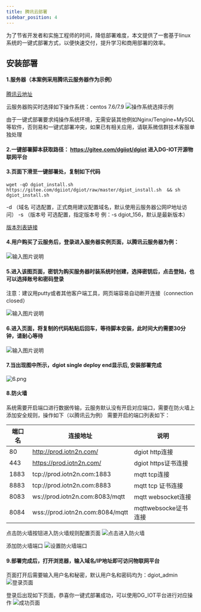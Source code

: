 ```yaml
---
title: 腾讯云部署
sidebar_position: 4
---
```


为了节省开发者和实施工程师的时间，降低部署难度，本文提供了一套基于linux系统的一键式部署方式，以便快速交付，提升学习和商用部署的效率。
## 安装部署

#### 1.服务器（本案例采用腾讯云服务器作为示例）
[腾讯云地址](https://cloud.tencent.com/)

云服务器购买时选择如下操作系统：centos 7.6/7.9
![操作系统选择示例](https://images.gitee.com/uploads/images/2022/0108/150329_91e4f151_10296448.png "屏幕截图.png")

由于一键式部署要求纯操作系统环境，无需安装其他例如Nginx/Tengine+MySQL等软件，否则易和一键式部署冲突，如果已有相关应用，请联系微信群技术客服单独处理

#### 2.一键部署脚本获取路径： https://gitee.com/dgiiot/dgiot 进入DG-IOT开源物联网平台

#### 3.页面下滑至一键部署处，复制如下代码
```
wget -qO dgiot_install.sh https://gitee.com/dgiiot/dgiot/raw/master/dgiot_install.sh  && sh dgiot_install.sh
```
-d （域名  可选配置，正式商用建议配置域名，默认使用云服务器公网IP地址访问）
-s （版本号 可选配置，指定版本号 例：-s dgiot_156，默认是最新版本）

[版本列表链接](https://gitee.com/dgiiot/dgiot/wikis/%E4%B8%80%E9%94%AE%E9%83%A8%E7%BD%B2/%E7%89%88%E6%9C%AC%E5%88%97%E8%A1%A8)

#### 4.用户购买了云服务后，登录进入服务器实例页面，以腾讯云服务器为例：

![输入图片说明](https://images.gitee.com/uploads/images/2022/0107/113310_fd34c255_8203168.png "屏幕截图.png")

#### 5.进入该图页面，密钥为购买服务器时装系统时创建，选择密钥后，点击登陆，也可以选择账号和密码登录
注意：建议用putty或者其他客户端工具，网页端容易自动断开连接（connection closed）

![输入图片说明](https://images.gitee.com/uploads/images/2022/0107/113728_dfd0b938_8203168.png "屏幕截图.png")

#### 6.进入页面，将复制的代码粘贴后回车，等待脚本安装，此时间大约需要30分钟，请耐心等待
![输入图片说明](https://images.gitee.com/uploads/images/2022/0107/113746_369d87ce_8203168.png "屏幕截图.png")

#### 7.当出现图中所示，dgiot single deploy end显示后, 安装部署完成
![6.png](http://dgiot-1253666439.cos.ap-shanghai-fsi.myqcloud.com/shuwa_tech/zh/manual/cloud/bushu/6.png)

#### 8.防火墙

系统需要开启端口进行数据传输，云服务默认没有开启对应端口，需要在防火墙上添加安全规则，操作如下（以腾讯云为例）
需要开启的端口列表如下：

| 端口名 | 连接地址 | 说明 |
|-----|----|----|
|  80   |  http://prod.iotn2n.com/  |  dgiot http连接  |
|  443  |  https://prod.iotn2n.com/ |  dgiot https证书连接  |
|  1883   | tcp://prod.iotn2n.com:1883 |   mqtt tcp连接 |
|  8883| tcp://prod.iotn2n.com:8883    |   mqtt tcp 证书连接 |
|  8083  | ws://prod.iotn2n.com:8083/mqtt   |  mqtt websocket连接  |
|  8084  |  wss://prod.iotn2n.com:8084/mqtt  | mqttwebsocke证书连接   |


点击防火墙按钮进入防火墙规则配置页面 
![点击进入防火墙](https://images.gitee.com/uploads/images/2022/0108/152451_94c17d8c_10296448.png "屏幕截图.png")

添加防火墙端口
![设置防火墙端口](https://images.gitee.com/uploads/images/2022/0108/152137_822b7ca6_10296448.png "屏幕截图.png")

#### 9.部署完成后，打开浏览器，输入域名/IP地址即可访问物联网平台 
页面打开后需要输入用户名和秘密，默认用户名和密码均为：dgiot_admin
![登录页面](https://images.gitee.com/uploads/images/2022/0108/155517_9322dc20_10296448.png "屏幕截图.png")

登录后出现如下页面，恭喜你一键式部署成功，可以使用DG_IOT平台进行对应操作
![成功页面](https://images.gitee.com/uploads/images/2022/0108/155805_35fbbceb_10296448.png "屏幕截图.png")